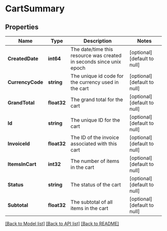 # CartSummary

## Properties
Name | Type | Description | Notes
------------ | ------------- | ------------- | -------------
**CreatedDate** | **int64** | The date/time this resource was created in seconds since unix epoch | [optional] [default to null]
**CurrencyCode** | **string** | The unique id code for the currency used in the cart | [optional] [default to null]
**GrandTotal** | **float32** | The grand total for the cart | [optional] [default to null]
**Id** | **string** | The unique ID for the cart | [optional] [default to null]
**InvoiceId** | **float32** | The ID of the invoice associated with this cart | [optional] [default to null]
**ItemsInCart** | **int32** | The number of items in the cart | [optional] [default to null]
**Status** | **string** | The status of the cart | [optional] [default to null]
**Subtotal** | **float32** | The subtotal of all items in the cart | [optional] [default to null]

[[Back to Model list]](../README.md#documentation-for-models) [[Back to API list]](../README.md#documentation-for-api-endpoints) [[Back to README]](../README.md)


